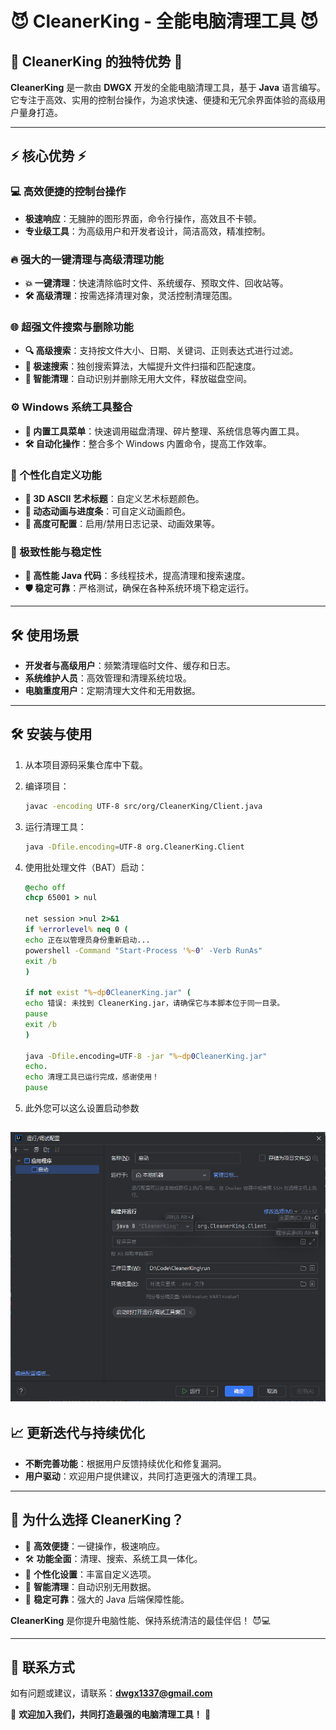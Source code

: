 # 😈 CleanerKing - 全能电脑清理工具 😈

## 🚀 CleanerKing 的独特优势 🚀

**CleanerKing** 是一款由 **DWGX** 开发的全能电脑清理工具，基于 **Java** 语言编写。它专注于高效、实用的控制台操作，为追求快速、便捷和无冗余界面体验的高级用户量身打造。

---

## ⚡ 核心优势 ⚡

### 💻 高效便捷的控制台操作
- **极速响应**：无臃肿的图形界面，命令行操作，高效且不卡顿。
- **专业级工具**：为高级用户和开发者设计，简洁高效，精准控制。

### 🔥 强大的一键清理与高级清理功能
- **💥 一键清理**：快速清除临时文件、系统缓存、预取文件、回收站等。
- **🛠 高级清理**：按需选择清理对象，灵活控制清理范围。

### 🌐 超强文件搜索与删除功能
- **🔍 高级搜索**：支持按文件大小、日期、关键词、正则表达式进行过滤。
- **🚀 极速搜索**：独创搜索算法，大幅提升文件扫描和匹配速度。
- **🧹 智能清理**：自动识别并删除无用大文件，释放磁盘空间。

### ⚙️ Windows 系统工具整合
- **📂 内置工具菜单**：快速调用磁盘清理、碎片整理、系统信息等内置工具。
- **🛠 自动化操作**：整合多个 Windows 内置命令，提高工作效率。

### 🌟 个性化自定义功能
- **💄 3D ASCII 艺术标题**：自定义艺术标题颜色。
- **🌈 动态动画与进度条**：可自定义动画颜色。
- **🔧 高度可配置**：启用/禁用日志记录、动画效果等。

### 🚀 极致性能与稳定性
- **🐇 高性能 Java 代码**：多线程技术，提高清理和搜索速度。
- **🛡 稳定可靠**：严格测试，确保在各种系统环境下稳定运行。

---

## 🛠️ 使用场景

- **开发者与高级用户**：频繁清理临时文件、缓存和日志。
- **系统维护人员**：高效管理和清理系统垃圾。
- **电脑重度用户**：定期清理大文件和无用数据。

---

## 🛠️ 安装与使用

1. 从本项目源码采集仓库中下载。
2. 编译项目：
   ```bash
   javac -encoding UTF-8 src/org/CleanerKing/Client.java
   ```
3. 运行清理工具：
   ```bash
   java -Dfile.encoding=UTF-8 org.CleanerKing.Client
   ```

4. 使用批处理文件（BAT）启动：
   ```bat
   @echo off
   chcp 65001 > nul

   net session >nul 2>&1
   if %errorlevel% neq 0 (
   echo 正在以管理员身份重新启动...
   powershell -Command "Start-Process '%~0' -Verb RunAs"
   exit /b
   )
   
   if not exist "%~dp0CleanerKing.jar" (
   echo 错误: 未找到 CleanerKing.jar，请确保它与本脚本位于同一目录。
   pause
   exit /b
   )

   java -Dfile.encoding=UTF-8 -jar "%~dp0CleanerKing.jar"
   echo.
   echo 清理工具已运行完成，感谢使用！
   pause
   ```

5. 此外您可以这么设置启动参数

![img.png](src/main/resources/png/img.png)
---

## 📈 更新迭代与持续优化

- **不断完善功能**：根据用户反馈持续优化和修复漏洞。
- **用户驱动**：欢迎用户提供建议，共同打造更强大的清理工具。

---

## 🎉 为什么选择 CleanerKing？

- 🏃 **高效便捷**：一键操作，极速响应。
- 🛠 **功能全面**：清理、搜索、系统工具一体化。
- 🎨 **个性化设置**：丰富自定义选项。
- 🧠 **智能清理**：自动识别无用数据。
- 💪 **稳定可靠**：强大的 Java 后端保障性能。

**CleanerKing** 是你提升电脑性能、保持系统清洁的最佳伴侣！ 😈💻

---

## 📧 联系方式

如有问题或建议，请联系：**dwgx1337@gmail.com**

🚀 **欢迎加入我们，共同打造最强的电脑清理工具！** 🎉
